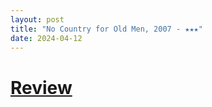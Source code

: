 ```yaml
---
layout: post
title: "No Country for Old Men, 2007 - ★★★"
date: 2024-04-12
---
```


# [Review](https://letterboxd.com/pavlesap/film/no-country-for-old-men/)


